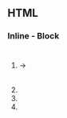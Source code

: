 ## HTML

### Inline - Block

1. <h1></h1> -> <h6></h6>
2. <ul></ul>
3. <a href=""></a>
4. <img src="" title=""/>
